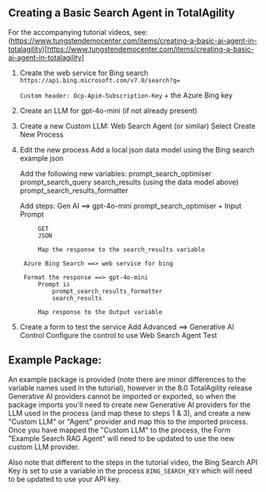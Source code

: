 ## Creating a Basic Search Agent in TotalAgility ##
For the accompanying tutorial videos, see:
(https://www.tungstendemocenter.com/items/creating-a-basic-ai-agent-in-totalagility)[https://www.tungstendemocenter.com/items/creating-a-basic-ai-agent-in-totalagility] 

1. Create the web service for Bing search
    ```https://api.bing.microsoft.com/v7.0/search?q=```

    ```Custom header: Ocp-Apim-Subscription-Key``` + the Azure Bing key

2. Create an LLM for gpt-4o-mini (if not already present)

3. Create a new Custom LLM: Web Search Agent (or similar)
    Select Create New Process

4. Edit the new process
    Add a local json data model using the Bing search example json

    Add the following new variables:
        prompt_search_optimiser
        prompt_search_query
        search_results (using the data model above)
        prompt_search_results_formatter

    Add steps:
        Gen AI ==> gpt-4o-mini
            prompt_search_optimiser + Input Prompt

            GET
            JSON

            Map the response to the search_results variable
        
        Azure Bing Search ==> web service for bing

        Format the response ==> gpt-4o-mini
            Prompt is  
                prompt_search_results_formatter
                search_results

            Map response to the Output variable

5. Create a form to test the service
        Add Advanced ==> Generative AI Control
        Configure the control to use Web Search Agent
        Test

## Example Package:
An example package is provided (note there are minor differences to the variable names used in the tutorial), however in the 8.0 TotalAgility release Generative AI providers cannot be imported or exported, so when the package imports you'll need to create new Generative AI providers for the LLM used in the process (and map these to steps 1 & 3), and create a new "Custom LLM" or "Agent" provider and map this to the imported process. Once you have mapped the "Custom LLM" to the process, the Form "Example Search RAG Agent" will need to be updated to use the new custom LLM provider.

Also note that different to the steps in the tutorial video, the Bing Search API Key is set to use a variable in the process ```BING_SEARCH_KEY``` which will need to be updated to use your API key. 
